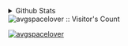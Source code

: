 <!--
<h3 align="center"> Projects </h3>
<hr>

<h4 align='left'> Web Development </h4>

 Title |  Description |  Repository |  Live Site
| :---: | :---: | :---:  | :---:
MockMe  | Content Cell | Content Cell | Content Cell
Roomie  | Content Cell | Content Cell | Content Cell
CanITag?  | Content Cell | Content Cell | Content Cell
OpenEd  | Content Cell | Content Cell | Content Cell
bookExchange  | Content Cell | Content Cell | Content Cell
loved,for 50s  | Content Cell | Content Cell | Content Cell
dilli,unplugged  | Content Cell | Content Cell | Content Cell
yourWeirdIsMyWeird(movie coord) | Content Cell | Content Cell | Content Cell
WhereDoesTheTimeGo? (chronograph.io clone)  | Content Cell | Content Cell | Content Cell
meVsCapitalism(leave maximiser app)[THA]  | Content Cell | Content Cell | Content Cell
MunchiesPlease?  | Content Cell | Content Cell | Content Cell
thatsVeryAgileOfYou(trello clone) [THA] | Content Cell | Content Cell | Content Cell
bibliophile  | Content Cell | Content Cell | Content Cell
runWithMe  | Content Cell | Content Cell | Content Cell
BuildBetter(HMS)  | Content Cell | Content Cell | Content Cell
saveAchair | Content Cell | Content Cell | Content Cell
discordGotMeJob  | Content Cell | Content Cell | Content Cell
getMeThatJob(Li crawler ninja trix)  | Content Cell | Content Cell | Content Cell
doUHaveAPortfolio(dev parody paradise)  | Content Cell | Content Cell | Content Cell
Shopify custom storeFront  | Content Cell | Content Cell | Content Cell
Shopify theme | Content Cell | Content Cell | Content Cell
Shopify app | Content Cell | Content Cell | Content Cell
Design a theme @ <a href="https://themes.gohugo.io/">hugo</a> | Content Cell | Content Cell | Content Cell
Wordle CLI | Content Cell | Content Cell | Content Cell
build your job board vendor, like a pallet_HQ | Content Cell | Content Cell | Content Cell

<h4 align='left'> Bots and Integerations </h4>

 Title |  Platform  |  Description |  Repository |  Live Site
| :---: | :---: | :---: | :---:  | :---:
handleTicket  | slack<->cutomerTicket | Content Cell | Content Cell | Content Cell
tbd | discord bot | Content Cell | Content Cell | Content Cell


<h4 align='left'> Data Engineering </h4>

 Title |  Description |  Repository |  Live Site
| :---: | :---: | :---:  | :---:
Content Cell  | Content Cell | Content Cell | Content Cell
Content Cell  | Content Cell | Content Cell | Content Cell
Content Cell  | Content Cell | Content Cell | Content Cell

<h4 align='left'> User Experience </h4>

 Title |  Description |  Repository |  Live Site
| :---: | :---: | :---:  | :---:
Content Cell  | Content Cell | Content Cell | Content Cell
Content Cell  | Content Cell | Content Cell | Content Cell

<h4 align='left'> Tutorial Projects </h4>

 | Title |  Description |  Repository |  Live Site |
| :---: | :-------------------: | :---:  | :---: |
| Neogcamp Portfolio  | Numerous programming assignments and projects in HTML, CSS, JS and React JS | https://github.com/antariksh17/Neog-Level-Zero | https://antariksh-neog-portfolio.netlify.app/ |
| Full Stack Open  | Mini exercises & projects in React js, Node js, Mongo DB, GraphQL, Jest, Redux, React Native and Typescript | https://github.com/antariksh17/Full-Stack-Open-Uni-Of-Helsinki https://github.com/antariksh17/FSO-notes-app https://github.com/antariksh17/FSO-phonebook | https://ant-notes-practice.herokuapp.com/ https://ant-phonebook.herokuapp.com/  |
| React Complete Guide | React Complete Guide | https://github.com/antariksh17/RCG-Projects | https://rcg-antariksh-user-display.netlify.app/    https://rcg-antariksh-react-meals-frontend.netlify.app/    https://rcg-react-meals-antariksh-frontend-db-fetch.netlify.app/ https://rcg-ant-redux-practice.netlify.app/ https://ant-adv-redux-prac.netlify.app/  https://rcg-antariksh-quote-forum.netlify.app/   |
| Scrimba | Mini exercises & projects in HTML, CSS, Javascript & React js | | Professional Card[https://scrimba.com/scrim/co60e42cd91e2329909e45881] Travel Journal [https://scrimba.com/scrim/coc51422eb70dc89f54f34fca] Meme Generator[https://scrimba.com/scrim/coe5c42c28aea8ef9967e39c3] Tenzies [https://scrimba.com/scrim/co11442d8bf3972f2a67d1a7a] |
| Hotel Reservation Website | Hotel Reservation Website developed using React JS & styled components | https://github.com/antariksh17/hotel-reservation-fcc-smilga | https://antariksh-hotel-reservation.netlify.app/ |
| Contact Manager (react front to back) | Contact manager built using React JS & Bootstrap | https://github.com/antariksh17/react-front-to-back/contact-manager. https://github.com/antariksh17/react-front-to-back/contact-manager-redux | https://react-ftb-contact-manager.netlify.app/ |
| Feedback Application | A mini-app to impliment the crud in Front-End through ReactJs | https://github.com/antariksh17/react-front-to-back/tree/main/feedback-app | - |
| Github Stalker | A mini-app to search a user in Github and their 10 recent worked on repositories in ReactJs, Daisy-UI theme and Context Api for state management | https://github.com/antariksh17/react-front-to-back/tree/main/github-stalker | https://ant-github-stalker.netlify.app/ |
| Housing marketplace |  An Application built in ReactJS in the front end and incorporates Firebase's Firestore as a Database; The application lets you put up your real estate for rent/sale , mark them up for discounted prices and also search other's listing | https://github.com/antariksh17/react-front-to-back/tree/main/house-marketplace | https://ant-housing-marketplace.netlify.app/ |
| Administration Dashboard UI | Developed the frontend UI of an analytics dashboard, gauging metrics in various visualisation formats such as pie,bar,line and geo charts and tabular data representation, forms. React js, MUI, Novi Charts, MUI data grid, full calendar, Accordion, formik | https://github.com/antariksh17/react-dashboard-edRoh | https://ant-admin-dashboard-ui.netlify.app/ |
| PromptDB- share & store chatGPT prompts, full stack Nextjs CRUD application | A crud application built exclusively on Next js, employing the app router and tailwind css for styling, lets you share, search and store chatGPT prompts with your friends | https://github.com/antariksh17/prompt-gen-nextjs | https://prompt-gen-nextjs.vercel.app/ |
| REST api with authentication in Typescript, Nodejs, Express and MongoDB| Developed a REST api to demonstrate managing of databases through CRUD functionality, using Typescript, Nodejs. Expressjs and MongoDB | https://github.com/antariksh17/backend-practice/tree/main/node-js/rest-api-antonio | - |

<h3 align="center"> Blogs </h3>
<hr>

<h4 align='left'> Web Development </h4>

 Title |  Description 
| :---: | :---: |
Content Cell  | Content Cell 
Content Cell  | Content Cell 

<h4 align='left'> Data Engineering </h4>

 Title |  Description 
| :---: | :---: |
Content Cell  | Content Cell 
Content Cell  | Content Cell 


<h4 align='left'> User Experience </h4>

 Title |  Description 
| :---: | :---: |
Content Cell  | Content Cell 
Content Cell  | Content Cell 


<h4 align='left'> Miscellenous </h4>

 Title |  Description 
| :---: | :---: |
<a href="https://antariksh-17.medium.com/made-it-to-college-now-what-967583fb9a0" target="_blank">Made it to college, NOW WHAT?</a> | Hithchiker's guide to strive for a succesful career in college
Content Cell  | Content Cell 

 
<h3 align="center"> Case Studies </h3>
<hr>

 Title |  Domain | Description | Blog 
| :---: | :---: | :---: | :---: |
Indian edu startups are a joke  | Content Cell | Content Cell | Content Cell 
classism in dating  | Content Cell | Content Cell | Content Cell 
architecture and planning of delhi  | Content Cell | Content Cell | Content Cell 
drummers in the indie scene  | Content Cell | Content Cell | Content Cell 
cost of journalism  | Content Cell | Content Cell | Content Cell 
average metropolitan commuter & subsequent economy | Content Cell | Content Cell | Content Cell 
earning bread by selling bread,the harvest gold story  | Content Cell | Content Cell | Content Cell 
the indie in the rock, birth,peak and decline, the fusion of classical  | Content Cell | Content Cell | Content Cell 
failed musicians are succesful DJ's?  | Content Cell | Content Cell | Content Cell 
day in the life of a chief editor  | Content Cell | Content Cell | Content Cell 
should we go clubbing(bird's eye take on the promoter and clubbing industry of metropolitan cities?  | Content Cell | Content Cell | Content Cell 
failed musicians are succesful DJ's?  | Content Cell | Content Cell | Content Cell 
indian parenting diaspora  | Content Cell | Content Cell | Content Cell 
they pay us to tell the time, but we do end up keeping the watch(consulting in india)  | Content Cell | Content Cell | Content Cell 
14 roles in the startup industry, ins and outs, whys and privileges(final piece) | Content Cell | Content Cell | Content Cell 
 
<h3 align="center"> Hackathons </h3>
<hr>

 Event Name |  Date | Problem Statement | Solutiom 
| :---: | :---: | :---: | :---: |
Content Cell  | Content Cell | Content Cell | Content Cell 
Content Cell  | Content Cell | Content Cell | Content Cell 

<h3 align="center"> Builder Challenges </h3>
<hr>

<h4> <a href="https://hackattic.com/kata/" target="_blank" > Hackattic </a> </h4>

Challenge Name |  Solution | Blog
| :---: | :---: | :---: |
| Content Cell | Content Cell | Content Cell


<h4> <a href="https://www.frontendmentor.io/" target="_blank" > Frontend Mentor </a> </h4>

Challenge Name |  Solution | Blog
 :---: | :---: | :---: |
 Content Cell | Content Cell | Content Cell


<h4> <a href="https://www.frontendpractice.com/" target="_blank" > Frontend Practice </a> </h4>

Challenge Name |  Solution | Blog
 :---: | :---: | :---: |
 Content Cell | Content Cell | Content Cell


<h4> <a href="https://www.codewell.cc/" target="_blank" > Codewell </a> </h4>

Challenge Name |  Solution | Blog
 :---: | :---: | :---: |
 Content Cell | Content Cell | Content Cell


<h4> <a href="https://devchallenges.io/" target="_blank" > Devchallenges </a> </h4>

Challenge Name |  Solution | Blog
 :---: | :---: | :---: |
 Content Cell | Content Cell | Content Cell

<h4> <a href="https://app.codecrafters.io/tracks" target="_blank" > Codecrafters </a> </h4>

Challenge Name |  Solution | Blog
 :---: | :---: | :---: |
 Content Cell | Content Cell | Content Cell

<h4> <a href="https://build-your-own.org/" target="_blank" > Build Your Own </a> </h4>

Challenge Name |  Solution | Blog
 :---: | :---: | :---: |
 Content Cell | Content Cell | Content Cell


<h4> <a href="https://www.reacterry.com/" target="_blank" > Reacterry </a> </h4>

Challenge Name |  Solution | Blog
 :---: | :---: | :---: |
 Content Cell | Content Cell | Content Cell




<h4> <a href="https://github.com/fduran/sadservers" target="_blank" > Sad Servers </a> </h4>

Challenge Name |  Solution | Blog
 :---: | :---: | :---: |
 Content Cell | Content Cell | Content Cell



<h3 align="center"> Open source </h3>
<hr>

 Organisation |  Project |  Type |  Description
| :---: | :---: | :---:  | :---:
Content Cell  | Content Cell | Content Cell | Content Cell
Content Cell  | Content Cell | Content Cell | Content Cell

<h3 align="center"> Programming </h3>
<hr>

<h4 align='left'> Leetcode </h4>
<p><a href="https://leetcode.com/avgspacelover/">Profile</a></p>
<br>

 Target |  Easy | Medium | Hard | Total
| :---: | :---: | :---: | :---: | :--:
300 | 50 | 104 | 15 | 169

<h4 align='left'> Codewars </h4>
<p><a href="https://www.codewars.com/users/avgspacelover">Profile</a></p>
<br>

 Target |  Completed | Rank
| :---: | :---: | :--:
360 Katas  | 85 | 4 kyu


<h4 align='left'> CodeForces </h4>
<p><a href="">Profile</a></p>
<br>

 Target |  Completed 
| :---: | :---: |
170  | 00










<!--![Github activity graph](https://activity-graph.herokuapp.com/graph?username=avgspacelover&theme=react-dark&hide_border=true&color=BDDFFF&line=6E93B5&point=BDDFFF) -->


<!--
<br>
<p align="left">
  <img width="49.5%" src="https://github-readme-stats.vercel.app/api/?username=avgspacelover&theme=prussian&show_icons=true&count_private=true&hide_border=true" />
    <img width="49.5%" src="http://github-readme-streak-stats.herokuapp.com?user=avgspacelover&theme=prussian&hide_border=true" />
</p>
<br>
-->

<details>
  <summary>Github Stats</summary>
  <p><img align="left" src="https://github-readme-stats.vercel.app/api/top-langs?username=avgspacelover&show_icons=true&locale=en&layout=compact&theme=cobalt" alt="avgspacelover" /></p>

<p>&nbsp;<img align="center" src="https://github-readme-stats.vercel.app/api?username=avgspacelover&show_icons=true&locale=en&theme=cobalt" alt="avgspacelover" /></p>

<p><img align="center" src="https://github-readme-streak-stats.herokuapp.com/?user=avgspacelover&theme=cobalt" alt="avgspacelover" /></p>
</details>
<img src="https://profile-counter.glitch.me/avgspacelover/count.svg" alt="avgspacelover :: Visitor's Count" />

<p align="left"> <a href="https://github.com/ryo-ma/github-profile-trophy"><img src="https://github-profile-trophy.vercel.app/?username=avgspacelover" alt="avgspacelover" /></a> </p>

<!-- refer this: https://dev.to/mishmanners/how-to-enable-github-actions-on-your-profile-readme-for-a-contribution-graph-4l66 -->
<!-- <img src="https://raw.githubusercontent.com/Asmit2952/Asmit2952/master/src/header_.png?token=ATQS65TR7ETTG5RLJUDIDBLBN34HE"> -->




<!-- https://www.markdownguide.org/basic-syntax/#line-breaks -->




